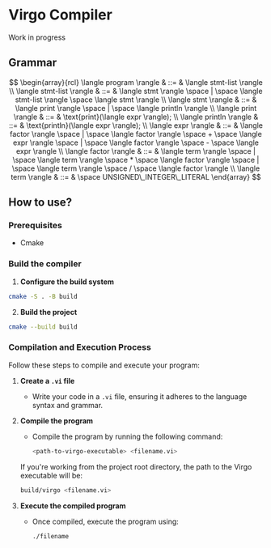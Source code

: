 # Virgo Compiler

Work in progress

## Grammar

$$
\begin{array}{rcl}
    \langle program \rangle & ::= & \langle stmt-list \rangle \\
    \langle stmt-list \rangle & ::= & \langle stmt \rangle \space | \space \langle stmt-list \rangle \space \langle stmt \rangle \\
    \langle stmt \rangle & ::= & \langle print \rangle  \space | \space \langle println \rangle \\
    \langle print \rangle & ::= & \text{print}(\langle expr \rangle); \\
    \langle println \rangle & ::= & \text{println}(\langle expr \rangle); \\
    \langle expr \rangle & ::= & \langle factor \rangle  \space | \space \langle factor \rangle \space + \space \langle expr \rangle \space | \space \langle factor \rangle \space - \space \langle expr \rangle \\
    \langle factor \rangle & ::= & \langle term \rangle \space | \space \langle term \rangle \space * \space  \langle factor \rangle  \space | \space \langle term \rangle \space / \space \langle factor \rangle  \\
    \langle term \rangle & ::= & \space UNSIGNED\_INTEGER\_LITERAL
\end{array}
$$


## How to use?

### Prerequisites
- Cmake

### Build the compiler

1. **Configure the build system** 
```bash
cmake -S . -B build
```

2. **Build  the project**
```bash
cmake --build build
```

### Compilation and Execution Process

Follow these steps to compile and execute your program:

1. **Create a `.vi` file**
   - Write your code in a `.vi` file, ensuring it adheres to the language syntax and grammar.

2. **Compile the program**
   - Compile the program by running the following command:
     ```bash
     <path-to-virgo-executable> <filename.vi>
     ```

    If you're working from the project root directory, the path to the Virgo executable will be:
    ```bash
    build/virgo <filename.vi>
    ```
 

3. **Execute the compiled program**
   - Once compiled, execute the program using:
     ```bash
     ./filename
     ```

